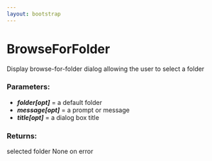 ```yaml
---
layout: bootstrap
---
```


# BrowseForFolder

Display browse-for-folder dialog allowing the user to select a folder
          

### Parameters:

- ***folder[opt]*** = a default folder
- ***message[opt]*** = a prompt or message
- ***title[opt]*** = a dialog box title
        

### Returns:


selected folder
None on error
        



